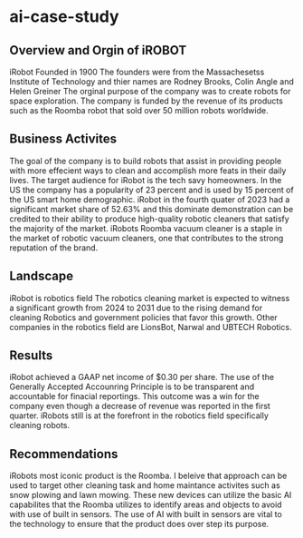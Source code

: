 # ai-case-study

## Overview and Orgin of  iROBOT 
iRobot
Founded in 1900 
The founders were from the Massachesetss Institute of Technology and thier names are Rodney Brooks, Colin Angle and Helen Greiner
The orginal purpose of the company was to create robots for space exploration.
The company is funded by the revenue of its products such as the Roomba robot that sold over 50 million robots worldwide. 

## Business Activites 
The goal of the company is to build robots that assist in providing people with more effecient ways to clean and accomplish more feats in their daily lives.
The target audience for iRobot is the tech savy homeowners. In the US the company has a popularity of 23 percent and is used by 15 percent of the US smart home demographic.
iRobot in the fourth quater of 2023 had a significant market share of 52.63% and this dominate demonstration can be credited to their ability to produce high-quality robotic cleaners that satisfy the majority of the market.
iRobots Roomba vacuum cleaner is a staple in the market of robotic vacuum cleaners, one that contributes to the strong reputation of the brand.

## Landscape

iRobot is robotics field
The robotics cleaning market is expected to witness a significant growth from 2024 to 2031 due to the rising demand for cleaning Robotics and government policies that favor this growth.
Other companies in the robotics field are LionsBot, Narwal and UBTECH Robotics.

## Results
iRobot achieved a GAAP net income of $0.30 per share.  The use of the Generally Accepted Accounring Principle is to be transparent and accountable for finacial reportings. This outcome was a win for the company even though a decrease of revenue was reported in the first quarter.
iRobots still is at the forefront in the robotics field specifically cleaning robots.

## Recommendations
iRobots most iconic product is the Roomba. I beleive that approach can be used to target other cleaning task and home maintance activites such as snow plowing and lawn mowing.
These new devices can utilize the basic AI capabilites that the Roomba utilizes to identify areas and objects to avoid with use of built in sensors.
The use of AI with built in sensors are vital to the technology to ensure that the product does over step its purpose.